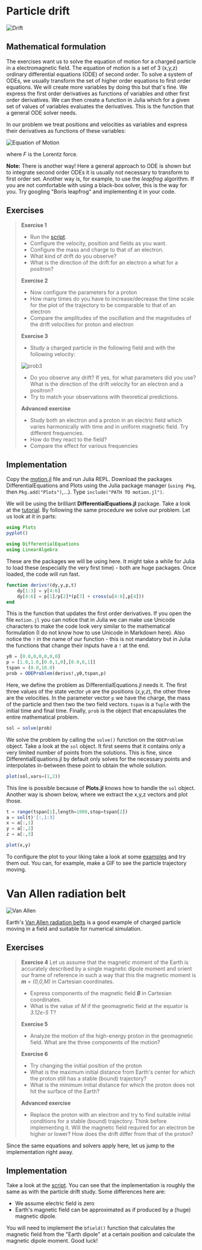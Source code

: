 # Particle drift

![Drift](https://github.com/tungli/F5170-python/blob/master/3_Motion/drift.svg)

## Mathematical formulation

The exercises want us to solve the equation of motion for a charged particle in a electromagnetic field.
The equation of motion is a set of 3 (x,y,z) ordinary differential equations (ODE) of second order.
To solve a system of ODEs, we usually transform the set of higher order equations to first order equations.  We will create more variables by doing this but that's fine.
We express the first order derivatives as functions of variables and other first order derivatives.
We can then create a function in Julia which for a given set of values of variables evaluates the derivatives.
This is the function that a general ODE solver needs.

In our problem we treat positions and velocities as variables and express their derivatives as functions of these variables:

![Equation of Motion](http://mathurl.com/yaan82k2.png)

where *F* is the Lorentz force.

**Note:** There is another way! Here a general approach to ODE is shown but to integrate second order ODEs it is usually not necessary to transform to first order set. 
Another way is, for example, to use the *leapfrog* algorithm. 
If you are not comfortable with using a black-box solver, this is the way for you. Try googling "Boris leapfrog" and implementing it in your code.

## Exercises

>  **Exercise 1**
>  * Run the [script](../3_Motion//motion.jl).  
>  * Configure the velocity, position and fields as you want.  
>  * Configure the mass and charge to that of an electron.  
>  * What kind of drift do you observe?  
>  * What is the direction of the drift for an electron a what for a positron?  
>  
>  **Exercise 2**
>  * Now configure the parameters for a proton
>  * How many times do you have to increase/decrease the time scale for the plot of the trajectory to be comparable to that of an electron
>  * Compare the amplitudes of the oscillation and the magnitudes of the drift velocities for proton and electron
>  
>  **Exercise 3**
>  * Study a charged particle in the following field and with the following velocity:
>  
> ![prob3](http://mathurl.com/ycp4a5wj.png)
>  
>  * Do you observe any drift? If yes, for what parameters did you use? What is the direction of the drift velocity for an electron and a positron?
>  * Try to match your observations with theoretical predictions.
>  
>  **Advanced exercise**
>  * Study both an electron and a proton in an electric field which varies harmonically with time and in uniform magnetic field. Try different frequencies.
>  * How do they react to the field?
>  * Compare the effect for various frequencies 


## Implementation
Copy the [motion.jl](https://github.com/tungli/F5170-julia/blob/master/3_Motion/motion.jl) file and run Julia REPL.
Download the packages DifferentialEquations and Plots using the Julia package manager (`using Pkg`, then `Pkg.add("Plots")`,...).
Type `include("PATH TO motion.jl")`.

We will be using the brilliant **DifferentialEquations.jl** package.
Take a look at the [tutorial](http://docs.juliadiffeq.org/latest/tutorials/ode_example.html#Defining-Parameterized-Functions-1).
By following the same procedure we solve our problem. Let us look at it in parts:
```julia
using Plots
pyplot()

using DifferentialEquations
using LinearAlgebra
```
These are the packages we will be using here.
It might take a while for Julia to load these (especially the very first time) - both are huge packages.
Once loaded, the code will run fast.

```julia
function derivs!(dy,y,p,t)
    dy[1:3] = y[4:6]
    dy[4:6] = p[1]/p[2]*(p[3] + cross(u[4:6],p[4]))
end
```
This is the function that updates the first order derivatives. If you open the file `motion.jl` you can notice that in Julia we can make use Unicode characters to make the code look very similar to the mathematical formulation (I do not know how to use Unicode in Markdown here).
Also notice the `!` in the name of our function - this is not mandatory but in Julia the functions that change their inputs have a `!` at the end.

```julia
y0 = [0.0,0,0,0,0,0]
p = [1.0,1.0,[0.0,1,0],[0.0,0,1]]
tspan = (0.0,10.0)
prob = ODEProblem(derivs!,y0,tspan,p)
```
Here, we define the problem as DifferentialEquations.jl needs it.
The first three values of the state vector `y0` are the positions (*x,y,z*), the other three are the velocities.
In the parameter vector `p` we have the charge, the mass of the particle and then two the two field vectors.
`tspan` is a `Tuple` with the initial time and final time.
Finally, `prob` is the object that encapsulates the entire mathematical problem.

```julia
sol = solve(prob)
```
We solve the problem by calling the `solve()` function on the `ODEProblem` object.
Take a look at the `sol` object.
It first seems that it contains only a very limited number of points from the solutions.
This is fine, since DifferentialEquations.jl by default only solves for the necessary points and interpolates in-between these point to obtain the whole solution.

```julia
plot(sol,vars=(1,2))
```
This line is possible because of **Plots.jl** knows how to handle the `sol` object.
Another way is shown below, where we extract the x,y,z vectors and plot those.
```julia
t = range(tspan[1],length=1000,stop=tspan[2])
a = sol(t)'[:,1:3]
x = a[:,1]
y = a[:,2]
z = a[:,3]

plot(x,y)
```
To configure the plot to your liking take a look at some [examples](http://docs.juliaplots.org/latest/) and try them out.
You can, for example, make a GIF to see the particle trajectory moving.

# Van Allen radiation belt

![Van Allen](https://github.com/tungli/F5170-python/blob/master/3_Motion/van_allen.svg)

Earth's [Van Allen radiation belts](https://en.wikipedia.org/wiki/Van_Allen_radiation_belt) is a good example of charged particle moving in a field and suitable for numerical simulation.

## Exercises
>  **Exercise 4**
>  Let us assume that the magnetic moment of the Earth is accurately described by a single magnetic dipole moment and orient our frame of reference in such a way that this the magnetic moment is **_m_** = *(0,0,M)* in Cartesian coordinates.
>  * Express components of the magnetic field **_B_** in Cartesian coordinates.
>  * What is the value of *M* if the geomagnetic field at the equator is *3.12e-5* T?
>
>  **Exercise 5**
>  * Analyze the motion of the high-energy proton in the geomagnetic field. What are the three components of the motion?
>
>  **Exercise 6**
>  * Try changing the initial position of the proton
>  * What is the maximum initial distance from Earth's center for which the proton still has a stable (bound) trajectory?
>  * What is the minimum initial distance for which the proton does not hit the surface of the Earth?
>
>  **Advanced exercise**
>  * Replace the proton with an electron and try to find suitable initial conditions for a stable (bound) trajectory. Think before implementing it. Will the magnetic field required for an electron be higher or lower? How does the drift differ from that of the proton?

Since the same equations and solvers apply here, let us jump to the implementation right away.

## Implementation
Take a look at the [script](https://github.com/tungli/F5170-julia/blob/master/3_Motion/van_allen.jl).
You can see that the implementation is roughly the same as with the particle drift study.
Some differences here are:
 - We assume electric field is zero
 - Earth's magnetic field can be approximated as if produced by a (huge) magnetic dipole.

You will need to implement the `bfield()` function that calculates the magnetic field from the "Earth dipole" at a certain position and calculate the magnetic dipole moment.
Good luck!


